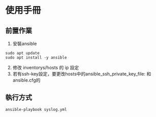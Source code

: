 # 使用手冊
## 前置作業
1. 安裝ansible
```shell
sudo apt update
sudo apt install -y ansible
```
2. 修改 inventorys/hosts 的 ip 設定
3. 若有ssh-key設定，要更改hosts中的ansible_ssh_private_key_file: 和 ansible.cfg的
## 執行方式
```shell
ansible-playbook syslog.yml
```
